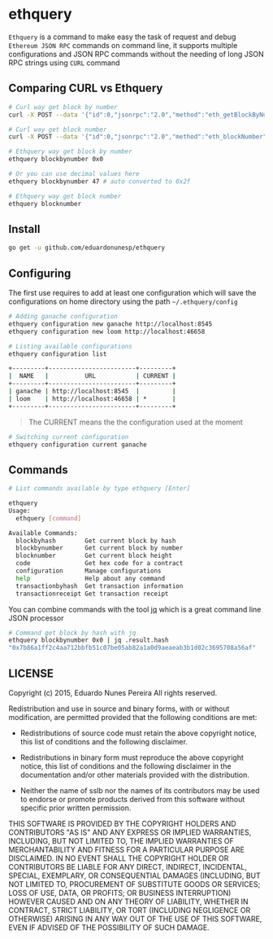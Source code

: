 # ethquery

`Ethquery` is a command to make easy the task of request and debug `Ethereum JSON RPC` commands on command line, it supports multiple configurations and JSON RPC commands without the needing of long JSON RPC strings using `CURL` command

## Comparing CURL vs Ethquery

```bash
# Curl way get block by number
curl -X POST --data '{"id":0,"jsonrpc":"2.0","method":"eth_getBlockByNumber","params":["0x0",true]}' http://localhost:8545

# Curl way get block number
curl -X POST --data '{"id":0,"jsonrpc":"2.0","method":"eth_blockNumber","params":[]}' http://localhost:8545
```

```bash
# Ethquery way get block by number
ethquery blockbynumber 0x0

# Or you can use decimal values here
ethquery blockbynumber 47 # auto converted to 0x2f

# Ethquery way get block number
ethquery blocknumber
```

## Install

```bash
go get -u github.com/eduardonunesp/ethquery
```

## Configuring

The first use requires to add at least one configuration which will save the configurations on home directory using the path `~/.ethquery/config`

```bash
# Adding ganache configuration
ethquery configuration new ganache http://localhost:8545
ethquery configuration new loom http://localhost:46658
```

```bash
# Listing available configurations
ethquery configuration list

+---------+------------------------+---------+
|  NAME   |          URL           | CURRENT |
+---------+------------------------+---------+
| ganache | http://localhost:8545  |         |
| loom    | http://localhost:46658 | *       |
+---------+------------------------+---------+
```

> The CURRENT means the the configuration used at the moment

```bash
# Switching current configuration
ethquery configuration current ganache
```

## Commands

```bash
# List commands available by type ethquery [Enter]

ethquery
Usage:
  ethquery [command]

Available Commands:
  blockbyhash        Get current block by hash
  blockbynumber      Get current block by number
  blocknumber        Get current block height
  code               Get hex code for a contract
  configuration      Manage configurations
  help               Help about any command
  transactionbyhash  Get transaction information
  transactionreceipt Get transaction receipt
```

You can combine commands with the tool [jq](https://github.com/stedolan/jq) which is a great command line JSON processor

```bash
# Command get block by hash with jq
ethquery blockbynumber 0x0 | jq .result.hash
"0x7b86a1ff2c4aa712bbfb51c07be05ab82a1a0d9aeaeab3b1d02c3695708a56af"
```

## LICENSE
Copyright (c) 2015, Eduardo Nunes Pereira
All rights reserved.

Redistribution and use in source and binary forms, with or without
modification, are permitted provided that the following conditions are met:

* Redistributions of source code must retain the above copyright notice, this
  list of conditions and the following disclaimer.

* Redistributions in binary form must reproduce the above copyright notice,
  this list of conditions and the following disclaimer in the documentation
  and/or other materials provided with the distribution.

* Neither the name of sslb nor the names of its
  contributors may be used to endorse or promote products derived from
  this software without specific prior written permission.

THIS SOFTWARE IS PROVIDED BY THE COPYRIGHT HOLDERS AND CONTRIBUTORS "AS IS"
AND ANY EXPRESS OR IMPLIED WARRANTIES, INCLUDING, BUT NOT LIMITED TO, THE
IMPLIED WARRANTIES OF MERCHANTABILITY AND FITNESS FOR A PARTICULAR PURPOSE ARE
DISCLAIMED. IN NO EVENT SHALL THE COPYRIGHT HOLDER OR CONTRIBUTORS BE LIABLE
FOR ANY DIRECT, INDIRECT, INCIDENTAL, SPECIAL, EXEMPLARY, OR CONSEQUENTIAL
DAMAGES (INCLUDING, BUT NOT LIMITED TO, PROCUREMENT OF SUBSTITUTE GOODS OR
SERVICES; LOSS OF USE, DATA, OR PROFITS; OR BUSINESS INTERRUPTION) HOWEVER
CAUSED AND ON ANY THEORY OF LIABILITY, WHETHER IN CONTRACT, STRICT LIABILITY,
OR TORT (INCLUDING NEGLIGENCE OR OTHERWISE) ARISING IN ANY WAY OUT OF THE USE
OF THIS SOFTWARE, EVEN IF ADVISED OF THE POSSIBILITY OF SUCH DAMAGE.